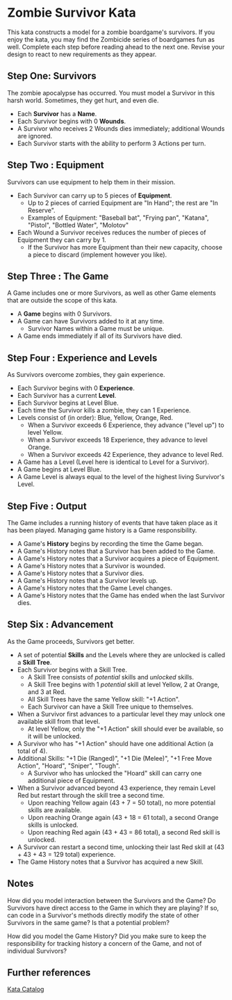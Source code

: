 Zombie Survivor Kata
====================

This kata constructs a model for a zombie boardgame's survivors. If you enjoy the kata, you may find the Zombicide series of boardgames fun as well. Complete each step before reading ahead to the next one. Revise your design to react to new requirements as they appear.

## Step One: Survivors

The zombie apocalypse has occurred. You must model a Survivor in this harsh world. Sometimes, they get hurt, and even die.

- Each **Survivor** has a **Name**.
- Each Survivor begins with 0 **Wounds**.
- A Survivor who receives 2 Wounds dies immediately; additional Wounds are ignored.
- Each Survivor starts with the ability to perform 3 Actions per turn.

## Step Two : Equipment

Survivors can use equipment to help them in their mission.

- Each Survivor can carry up to 5 pieces of **Equipment**.
	- Up to 2 pieces of carried Equipment are "In Hand"; the rest are "In Reserve".
	- Examples of Equipment: "Baseball bat", "Frying pan", "Katana", "Pistol", "Bottled Water", "Molotov"
- Each Wound a Survivor receives reduces the number of pieces of Equipment they can carry by 1.
	- If the Survivor has more Equipment than their new capacity, choose a piece to discard (implement however you like).

## Step Three : The Game

A Game includes one or more Survivors, as well as other Game elements that are outside the scope of this kata.

- A **Game** begins with 0 Survivors.
- A Game can have Survivors added to it at any time.
	- Survivor Names within a Game must be unique.
- A Game ends immediately if all of its Survivors have died.

## Step Four : Experience and Levels

As Survivors overcome zombies, they gain experience.

- Each Survivor begins with 0 **Experience**.
- Each Survivor has a current **Level**.
- Each Survivor begins at Level Blue.
- Each time the Survivor kills a zombie, they can 1 Experience.
- Levels consist of (in order): Blue, Yellow, Orange, Red.
	- When a Survivor exceeds 6 Experience, they advance ("level up") to level Yellow.
	- When a Survivor exceeds 18 Experience, they advance to level Orange.
	- When a Survivor exceeds 42 Experience, they advance to level Red.
- A Game has a Level (Level here is identical to Level for a Survivor).
- A Game begins at Level Blue.
- A Game Level is always equal to the level of the highest living Survivor's Level.

## Step Five : Output

The Game includes a running history of events that have taken place as it has been played. Managing game history is a Game responsibility.

- A Game's **History** begins by recording the time the Game began.
- A Game's History notes that a Survivor has been added to the Game.
- A Game's History notes that a Survivor acquires a piece of Equipment.
- A Game's History notes that a Survivor is wounded.
- A Game's History notes that a Survivor dies.
- A Game's History notes that a Survivor levels up.
- A Game's History notes that the Game Level changes.
- A Game's History notes that the Game has ended when the last Survivor dies.

## Step Six : Advancement

As the Game proceeds, Survivors get better.

- A set of potential **Skills** and the Levels where they are unlocked is called a **Skill Tree**.
- Each Survivor begins with a Skill Tree.
	- A Skill Tree consists of *potential* skills and *unlocked* skills.
	- A Skill Tree begins with 1 *potential* skill at level Yellow, 2 at Orange, and 3 at Red.
	- All Skill Trees have the same Yellow skill: "+1 Action".
	- Each Survivor can have a Skill Tree unique to themselves.
- When a Survivor first advances to a particular level they may unlock one available skill from that level.
	- At level Yellow, only the "+1 Action" skill should ever be available, so it will be unlocked.
- A Survivor who has "+1 Action" should have one additional Action (a total of 4).
- Additional Skills: "+1 Die (Ranged)", "+1 Die (Melee)", "+1 Free Move Action", "Hoard", "Sniper", "Tough".
	- A Survivor who has unlocked the "Hoard" skill can carry one additional piece of Equipment.
- When a Survivor advanced beyond 43 experience, they remain Level Red but restart through the skill tree a second time.
	- Upon reaching Yellow again (43 + 7 = 50 total), no more potential skills are available.
	- Upon reaching Orange again (43 + 18 = 61 total), a second Orange skills is unlocked.
	- Upon reaching Red again (43 + 43 = 86 total), a second Red skill is unlocked.
- A Survivor can restart a second time, unlocking their last Red skill at (43 + 43 + 43 = 129 total) experience.
- The Game History notes that a Survivor has acquired a new Skill.

## Notes

How did you model interaction between the Survivors and the Game? Do Survivors have direct access to the Game in which they are playing? If so, can code in a Survivor's methods directly modify the state of other Survivors in the same game? Is that a potential problem?

How did you model the Game History? Did you make sure to keep the responsibility for tracking history a concern of the Game, and not of individual Survivors?

## Further references
[Kata Catalog][245352b4]

  [245352b4]: https://github.com/ardalis/kata-catalog "Kata Catalog"
